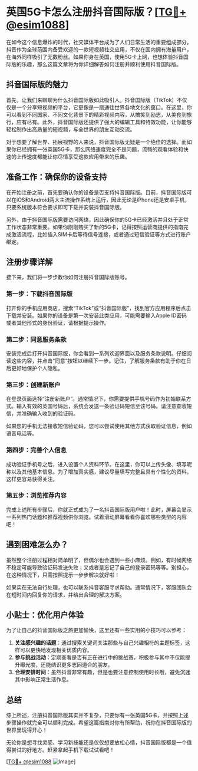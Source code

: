 # 英国5G卡怎么注册抖音国际版？[[TG💪+ @esim1088](https://t.me/s/esim1088)]

在如今这个信息爆炸的时代，社交媒体平台成为了人们日常生活的重要组成部分。抖音作为全球范围内备受欢迎的一款短视频社交应用，不仅在国内拥有海量用户，在海外同样吸引了无数粉丝。如果你身在英国，使用5G卡上网，也想体验抖音国际版的乐趣，那么这篇文章将为你详细解答如何注册并顺利使用抖音国际版。

## 抖音国际版的魅力

首先，让我们来聊聊为什么抖音国际版如此吸引人。抖音国际版（TikTok）不仅仅是一个分享短视频的平台，它更像是一扇通往世界各地文化的窗口。在这里，你可以看到不同国家、不同文化背景下的精彩视频内容，从搞笑到励志，从美食到旅行，应有尽有。此外，抖音国际版还提供了强大的编辑工具和特效功能，让你能够轻松制作出高质量的短视频，与全世界的朋友互动交流。

对于想要了解世界、拓展视野的人来说，抖音国际版无疑是一个绝佳的选择。而如果你已经拥有一张英国5G卡，那么网络速度完全不是问题，流畅的观看体验和快速的上传速度都能让你尽情享受这款应用带来的乐趣。

## 准备工作：确保你的设备支持

在开始注册之前，首先要确认你的设备是否支持抖音国际版。目前，抖音国际版可以在iOS和Android两大主流操作系统上运行，因此无论是iPhone还是安卓手机，只要系统版本符合要求即可下载并安装抖音国际版。

另外，由于抖音国际版需要访问网络，因此确保你的5G卡已经激活并且处于正常工作状态非常重要。如果你刚刚购买了新的5G卡，记得按照运营商提供的指南完成激活流程，比如插入SIM卡后等待信号连接，或者通过短信验证等方式进行账户绑定。

## 注册步骤详解

接下来，我们将一步步教你如何注册抖音国际版账号。

### 第一步：下载抖音国际版

打开你的手机应用商店，搜索“TikTok”或“抖音国际版”，找到官方应用程序后点击下载并安装。如果你的设备是第一次安装此类应用，可能需要输入Apple ID密码或者其他形式的身份验证，请根据提示操作。

### 第二步：同意服务条款

安装完成后打开抖音国际版，你会看到一系列欢迎界面以及服务条款说明。仔细阅读这些内容，并点击“同意”按钮以继续下一步。记住，了解服务条款有助于你在日后更好地保护个人隐私。

### 第三步：创建新账户

在登录页面选择“注册新账户”。通常情况下，你需要提供手机号码作为初始联系方式。输入有效的英国号码后，系统会发送一条验证码短信至该号码。请注意查收短信，并准确输入收到的验证码。

如果您的手机无法接收短信验证码，您可以尝试使用其他方式获取验证信息，例如语音电话等。

### 第四步：完善个人信息

成功验证手机号之后，进入设置个人资料环节。在这里，你可以上传头像、填写昵称以及其他基本信息。为了增加真实感，建议尽量填写完整且具有个性化的资料，这样更容易获得关注。

### 第五步：浏览推荐内容

完成上述所有步骤后，你就正式成为了一名抖音国际版用户啦！此时，屏幕会显示一系列热门话题和推荐视频供你浏览。试着滑动屏幕看看你喜欢哪些类型的内容吧！

## 遇到困难怎么办？

虽然整个注册过程相对简单明了，但偶尔也会遇到一些小麻烦。例如，有时候网络不稳定可能导致验证码发送失败；又或者是忘记了自己的登录密码等等。别担心，在这种情况下，只需按照提示一步步解决就好啦！

如果实在无法自行处理，也可以联系抖音客服寻求帮助。通常情况下，客服团队会在短时间内回复你的请求，并给出合理的解决方案。

## 小贴士：优化用户体验

为了让自己的抖音国际版之旅更加愉快，这里还有一些实用的小技巧可以参考：

1. **关注感兴趣的话题**：通过搜索关键词关注那些与自己兴趣相符的主题标签，这样可以更快地发现相关优质内容。
2. **参与挑战活动**：定期查看是否有正在进行中的挑战赛，积极参与其中不仅能提升曝光度，还能结识更多志同道合的朋友。
3. **合理安排时间**：虽然抖音非常有趣，但是也要注意控制使用时长哦，避免沉迷其中影响正常生活作息。

## 总结

综上所述，注册抖音国际版其实并不复杂，只要你有一张英国5G卡，并按照上述步骤操作就完全可以顺利完成。希望这篇指南对你有所帮助，祝你在抖音国际版的世界里玩得开心！

无论你是想寻找灵感、学习新技能还是仅仅想要放松心情，抖音国际版都是一个值得尝试的好地方。赶紧拿起手机下载试试看吧！

[[TG💪+ @esim1088](https://t.me/s/esim1088) ![Image](https://i.postimg.cc/4NQfJmqS/Snipaste-2025-05-13-00-14-12.png)]